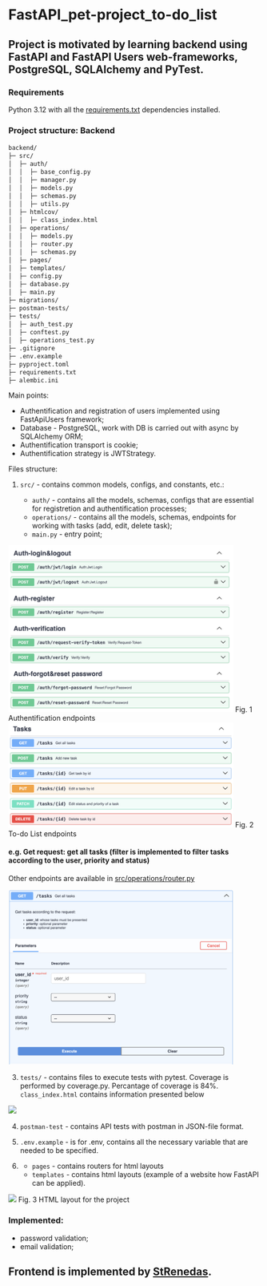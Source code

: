 # FastAPI_pet-project_to-do_list

## Project is motivated by learning backend using FastAPI and FastAPI Users web-frameworks, PostgreSQL, SQLAlchemy and PyTest.

### Requirements
Python 3.12 with all the [requirements.txt](https://github.com/Anastasiia-Pov/FastAPI_pet-project_to-do_list/blob/main/backend/requirements.txt) dependencies installed.

### Project structure: Backend

```
backend/
├─ src/
│  ├─ auth/
│  │  ├─ base_config.py
│  │  ├─ manager.py
│  │  ├─ models.py
│  │  ├─ schemas.py
│  │  ├─ utils.py
│  ├─ htmlcov/
│  │  ├─ class_index.html
│  ├─ operations/
│  │  ├─ models.py
│  │  ├─ router.py
│  │  ├─ schemas.py
│  ├─ pages/
│  ├─ templates/
│  ├─ config.py
│  ├─ database.py
│  ├─ main.py
├─ migrations/
├─ postman-tests/
├─ tests/
│  ├─ auth_test.py
│  ├─ conftest.py
│  ├─ operations_test.py
├─ .gitignore
├─ .env.example
├─ pyproject.toml
├─ requirements.txt
├─ alembic.ini
```

Main points:
- Authentification and registration of users implemented using FastApiUsers framework;
- Database - PostgreSQL, work with DB is carried out with async by SQLAlchemy ORM;
- Authentification transport is cookie;
- Authentification strategy is JWTStrategy.

Files structure:
1. ```src/``` - contains common models, configs, and constants, etc.:

    - ```auth/``` - contains all the models, schemas, configs that are essential for registretion and authentification processes;
    - ```operations/``` - contains all the models, schemas, endpoints for working with tasks (add, edit, delete task);
    - ```main.py``` - entry point;

<img src=https://github.com/Anastasiia-Pov/FastAPI_pet-project_to-do_list/blob/main/backend/backend_visuals/Auth.png width=450 /> Fig. 1 Authentification endpoints
<img src=https://github.com/Anastasiia-Pov/FastAPI_pet-project_to-do_list/blob/main/backend/backend_visuals/Tasks.png width=450 /> Fig. 2 To-do List endpoints

#### e.g. Get request: get all tasks (filter is implemented to filter tasks according to the user, priority and status)
Other endpoints are available in [src/operations/router.py](https://github.com/Anastasiia-Pov/FastAPI_pet-project_to-do_list/blob/main/backend/src/operations/router.py)

<img src=https://github.com/Anastasiia-Pov/FastAPI_pet-project_to-do_list/blob/main/backend/backend_visuals/get%3Atasks.png width=450 />

3. ```tests/``` - contains files to execute tests with pytest. Coverage is performed by coverage.py. Percantage of coverage is 84%.
```class_index.html``` contains information presented below
<img src=https://github.com/Anastasiia-Pov/FastAPI_pet-project_to-do_list/blob/main/backend/backend_visuals/coverage_pytests.png width=800 />

4. ```postman-test``` - contains API tests with postman in JSON-file format.

5. ```.env.example``` - is for .env, contains all the necessary variable that are needed to be specified.

6. - ```pages``` - contains routers for html layouts
   - ```templates``` - contains html layouts (example of a website how FastAPI can be applied).

<img src=https://github.com/Anastasiia-Pov/FastAPI_pet-project_to-do_list/blob/main/backend/backend_visuals/html_layout_for_tasks_board.png>
Fig. 3 HTML layout for the project

### Implemented:
- password validation;
- email validation;

## Frontend is implemented by [StRenedas](https://github.com/StRenedas).
